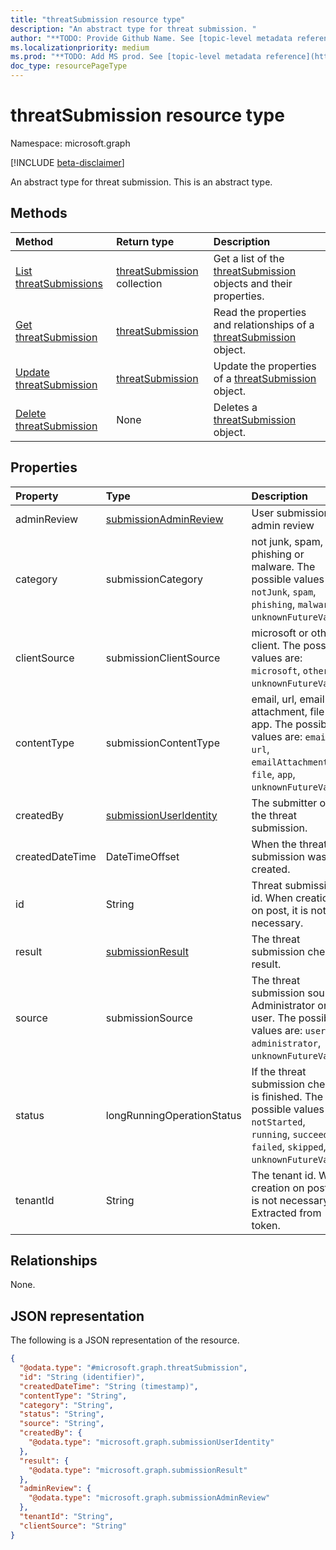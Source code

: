 ```yaml
---
title: "threatSubmission resource type"
description: "An abstract type for threat submission. "
author: "**TODO: Provide Github Name. See [topic-level metadata reference](https://msgo.azurewebsites.net/add/document/guidelines/metadata.html#topic-level-metadata)**"
ms.localizationpriority: medium
ms.prod: "**TODO: Add MS prod. See [topic-level metadata reference](https://msgo.azurewebsites.net/add/document/guidelines/metadata.html#topic-level-metadata)**"
doc_type: resourcePageType
---
```


# threatSubmission resource type

Namespace: microsoft.graph

[!INCLUDE [beta-disclaimer](../../includes/beta-disclaimer.md)]

An abstract type for threat submission. 
This is an abstract type.

## Methods
|Method|Return type|Description|
|:---|:---|:---|
|[List threatSubmissions](../api/threatsubmission-list.md)|[threatSubmission](../resources/threatsubmission.md) collection|Get a list of the [threatSubmission](../resources/threatsubmission.md) objects and their properties.|
|[Get threatSubmission](../api/threatsubmission-get.md)|[threatSubmission](../resources/threatsubmission.md)|Read the properties and relationships of a [threatSubmission](../resources/threatsubmission.md) object.|
|[Update threatSubmission](../api/threatsubmission-update.md)|[threatSubmission](../resources/threatsubmission.md)|Update the properties of a [threatSubmission](../resources/threatsubmission.md) object.|
|[Delete threatSubmission](../api/threatsubmission-delete.md)|None|Deletes a [threatSubmission](../resources/threatsubmission.md) object.|

## Properties
|Property|Type|Description|
|:---|:---|:---|
|adminReview|[submissionAdminReview](../resources/submissionadminreview.md)|User submission admin review|
|category|submissionCategory|not junk, spam, phishing or malware. The possible values are: `notJunk`, `spam`, `phishing`, `malware`, `unknownFutureValue`.|
|clientSource|submissionClientSource|microsoft or other client. The possible values are: `microsoft`, `other`, `unknownFutureValue`.|
|contentType|submissionContentType|email, url, email attachment, file or app. The possible values are: `email`, `url`, `emailAttachment`, `file`, `app`, `unknownFutureValue`.|
|createdBy|[submissionUserIdentity](../resources/submissionuseridentity.md)|The submitter of the threat submission.|
|createdDateTime|DateTimeOffset|When the threat submission was created.|
|id|String|Threat submission id. When creation on post, it is not necessary.|
|result|[submissionResult](../resources/submissionresult.md)|The threat submission check result.|
|source|submissionSource|The threat submission source. Administrator or user. The possible values are: `user`, `administrator`, `unknownFutureValue`.|
|status|longRunningOperationStatus|If the threat submission check is finished. The possible values are: `notStarted`, `running`, `succeeded`, `failed`, `skipped`, `unknownFutureValue`.|
|tenantId|String|The tenant id. When creation on post, it is not necessary. Extracted from token.|

## Relationships
None.

## JSON representation
The following is a JSON representation of the resource.
<!-- {
  "blockType": "resource",
  "keyProperty": "id",
  "@odata.type": "microsoft.graph.threatSubmission",
  "openType": false
}
-->
``` json
{
  "@odata.type": "#microsoft.graph.threatSubmission",
  "id": "String (identifier)",
  "createdDateTime": "String (timestamp)",
  "contentType": "String",
  "category": "String",
  "status": "String",
  "source": "String",
  "createdBy": {
    "@odata.type": "microsoft.graph.submissionUserIdentity"
  },
  "result": {
    "@odata.type": "microsoft.graph.submissionResult"
  },
  "adminReview": {
    "@odata.type": "microsoft.graph.submissionAdminReview"
  },
  "tenantId": "String",
  "clientSource": "String"
}
```

